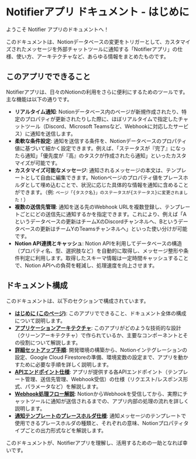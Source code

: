 # Notifierアプリ ドキュメント - はじめに

ようこそ Notifier アプリのドキュメントへ！

このドキュメントは、Notionデータベースの変更をトリガーとして、カスタマイズされたメッセージを外部チャットツールに通知する「Notifierアプリ」の仕様、使い方、アーキテクチャなど、あらゆる情報をまとめたものです。

## このアプリでできること

Notifierアプリは、日々のNotionの利用をさらに便利にするためのツールです。主な機能は以下の通りです。

* **リアルタイム通知**: Notionデータベース内のページが新規作成されたり、特定のプロパティが更新されたりした際に、ほぼリアルタイムで指定したチャットツール（Discord、Microsoft Teamsなど、Webhookに対応したサービス）に通知を送信します。
* **柔軟な条件設定**: 通知を送信する条件を、Notionデータベースのプロパティ値に基づいて細かく設定できます。例えば、「ステータスが『完了』になったら通知」「優先度が『高』のタスクが作成されたら通知」といったカスタマイズが可能です。
* **カスタマイズ可能なメッセージ**: 通知されるメッセージの本文は、テンプレートとして自由に編集できます。Notionページのプロパティ値をプレースホルダとして埋め込むことで、状況に応じた具体的な情報を通知に含めることができます。（例: `ページ「{タスク名}」のステータスが{ステータス}に変更されました！`）
* **複数の送信先管理**: 通知を送る先のWebhook URLを複数登録し、テンプレートごとにどの送信先に通知するかを指定できます。これにより、例えば「Aというデータベースの更新はチームXのDiscordチャンネルへ、Bというデータベースの更新はチームYのTeamsチャンネルへ」といった使い分けが可能です。
* **Notion API連携とキャッシュ**: Notion APIを利用してデータベースの構造（プロパティ名、型、選択肢など）を自動的に取得し、メッセージ整形や条件判定に利用します。取得したスキーマ情報は一定時間キャッシュすることで、Notion APIへの負荷を軽減し、処理速度を向上させます。

## ドキュメント構成

このドキュメントは、以下のセクションで構成されています。

* **[はじめに (このページ)](./index.md)**: このアプリでできること、ドキュメント全体の構成について説明します。
* **[アプリケーションアーキテクチャ](./architecture.md)**: このアプリがどのような技術的な設計（クリーンアーキテクチャ）で作られているか、主要なコンポーネントとその役割について解説します。
* **[詳細セットアップ手順](./setup_detailed.md)**: 開発環境の構築から、Notionインテグレーションの設定、Google Cloud Firestoreの準備、環境変数の設定まで、アプリを動かすために必要な手順を詳しく説明します。
* **[APIエンドポイント仕様](./api_reference.md)**: アプリが提供する各APIエンドポイント（テンプレート管理、送信先管理、Webhook受信）の仕様（リクエスト/レスポンス形式、パラメータなど）を解説します。
* **[Webhook処理フロー解説](./webhook_processing_flow.md)**: NotionからWebhookを受信してから、実際にチャットツールに通知が送信されるまでの、アプリ内部の処理の流れを詳しく説明します。
* **[通知テンプレートのプレースホルダ仕様](./template_placeholders.md)**: 通知メッセージのテンプレートで使用できるプレースホルダの種類と、それぞれの意味、Notionプロパティタイプごとの出力形式などを解説します。

このドキュメントが、Notifierアプリを理解し、活用するための一助となれば幸いです。
